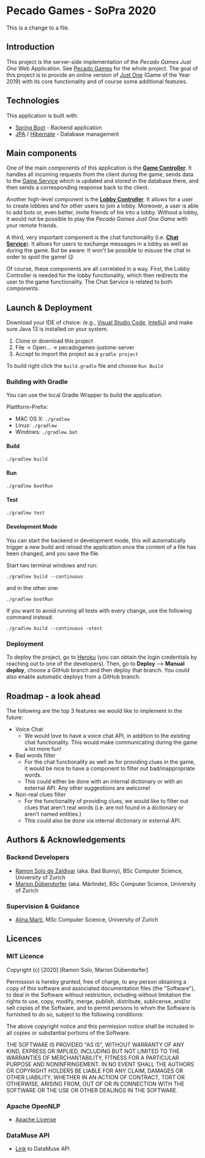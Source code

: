 # Pecado Games - SoPra 2020

This is a change to a file.

## Introduction
This project is the server-side implementation of the *Pecado Games Just One* Web Application. See [Pecado Games](https://github.com/PecadoGames) for the whole project.
The goal of this project is to provide an online version of [Just One](https://justone-the-game.com) (Game of the Year 2019) with its core functionality and of course some additional features.

## Technologies
This application is built with:
  - [Spring Boot](https://spring.io/projects/spring-boot) - Backend application
  - [JPA](https://www.oracle.com/java/technologies/persistence-jsp.html) / [Hibernate](https://hibernate.org) - Database management
  
## Main components
One of the main components of this application is the [**Game Controller**](https://github.com/PecadoGames/pecadogames-justone-server/blob/master/src/main/java/ch/uzh/ifi/seal/soprafs20/controller/GameController.java).
It handles all incoming requests from the client during the game, sends data to the [Game Service](https://github.com/PecadoGames/pecadogames-justone-server/blob/master/src/main/java/ch/uzh/ifi/seal/soprafs20/service/GameService.java)
which is updated and stored in the database there, and then sends a corresponding response back to the client.

Another high-level component is the [**Lobby Controller**](https://github.com/PecadoGames/pecadogames-justone-server/blob/master/src/main/java/ch/uzh/ifi/seal/soprafs20/controller/LobbyController.java).
It allows for a user to create lobbies and for other users to join a lobby. Moreover, a user is able to add bots or, even better, invite friends of his into a lobby. Without a lobby, it would not be possible to play the *Pecado Games Just One Game*
with your remote friends.

A third, very important component is the chat functionality (i.e. [**Chat Service**](https://github.com/PecadoGames/pecadogames-justone-server/blob/master/src/main/java/ch/uzh/ifi/seal/soprafs20/service/ChatService.java)).
It allows for users to exchange messages in a lobby as well as during the game. But be aware: It won't be possible to misuse the chat in order to spoil the game! :wink:

Of course, these components are all correlated in a way. First, the Lobby Controller is needed for the lobby functionality, which then redirects the user to the game functionality. The Chat Service is related to both components.

## Launch & Deployment
Download your IDE of choice: (e.g., [Visual Studio Code](https://code.visualstudio.com), [IntelliJ](https://www.jetbrains.com/idea/download/)) and make sure Java 13 is installed on your system.

1. Clone or download this project
2. File -> Open... -> pecadogames-justone-server
2. Accept to import the project as a `gradle project`

To build right click the `build.gradle` file and choose `Run Build`

### Building with Gradle

You can use the local Gradle Wrapper to build the application.

Plattform-Prefix:

-   MAC OS X: `./gradlew`
-   Linux: `./gradlew`
-   Windows: `./gradlew.bat`

#### Build

```bash
./gradlew build
```

#### Run

```bash
./gradlew bootRun
```

#### Test

```bash
./gradlew test
```

#### Development Mode

You can start the backend in development mode, this will automatically trigger a new build and reload the application
once the content of a file has been changed, and you save the file.

Start two terminal windows and run:

`./gradlew build --continuous`

and in the other one:

`./gradlew bootRun`

If you want to avoid running all tests with every change, use the following command instead:

`./gradlew build --continuous -xtest`

### Deployment
To deploy the project, go to [Heroku](https://dashboard.heroku.com/apps/sopra-fs20-group-04-server) (you can obtain the login credentials by reaching out to one of the developers).
Then, go to **Deploy** --> **Manual deploy**, choose a GitHub branch and then deploy that branch. You could also enable automatic deploys from a GitHub branch.

## Roadmap - a look ahead
The following are the top 3 features we would like to implement in the future:
* Voice Chat
  * We would love to have a voice chat API, in addition to the existing chat functionality. This would make communicating
  during the game a lot more fun!
* Bad words filter
  * For the chat functionality as well as for providing clues in the game, it would be nice to
    have a component to filter out bad/inappropriate words.
  * This could either be done with an internal dictionary or with an external API. Any other suggestions are welcome!
* Non-real clues filter
  * For the functionality of providing clues, we would like to filter out clues that aren't real words
  (i.e. are not found in a dictionary or aren't named entities.)
  * This could also be done via internal dictionary or external API.

## Authors & Acknowledgements
### Backend Developers
 - [Ramon Solo de Zaldivar](https://github.com/solodezaldivar) (aka. Bad Bunny), BSc Computer Science, University of Zurich
 - [Marion Dübendorfer](https://github.com/tsunama) (aka. Märlinde), BSc Computer Science, University of Zurich
 
### Supervision & Guidance
- [Alina Marti](https://github.com/AlinaMarti), MSc Computer Science, University of Zurich

## Licences
### MIT Licence
Copyright (c) [2020] [Ramon Solo, Marion Dübendorfer]

Permission is hereby granted, free of charge, to any person obtaining a copy
of this software and associated documentation files (the "Software"), to deal
in the Software without restriction, including without limitation the rights
to use, copy, modify, merge, publish, distribute, sublicense, and/or sell
copies of the Software, and to permit persons to whom the Software is
furnished to do so, subject to the following conditions:

The above copyright notice and this permission notice shall be included in all
copies or substantial portions of the Software.

THE SOFTWARE IS PROVIDED "AS IS", WITHOUT WARRANTY OF ANY KIND, EXPRESS OR
IMPLIED, INCLUDING BUT NOT LIMITED TO THE WARRANTIES OF MERCHANTABILITY,
FITNESS FOR A PARTICULAR PURPOSE AND NONINFRINGEMENT. IN NO EVENT SHALL THE
AUTHORS OR COPYRIGHT HOLDERS BE LIABLE FOR ANY CLAIM, DAMAGES OR OTHER
LIABILITY, WHETHER IN AN ACTION OF CONTRACT, TORT OR OTHERWISE, ARISING FROM,
OUT OF OR IN CONNECTION WITH THE SOFTWARE OR THE USE OR OTHER DEALINGS IN THE
SOFTWARE.

### Apache OpenNLP
- [Apache License](https://github.com/PecadoGames/pecadogames-justone-server/blob/master/LICENSE)

### DataMuse API
- [Link](http://www.datamuse.com/api/) to DataMuse API
